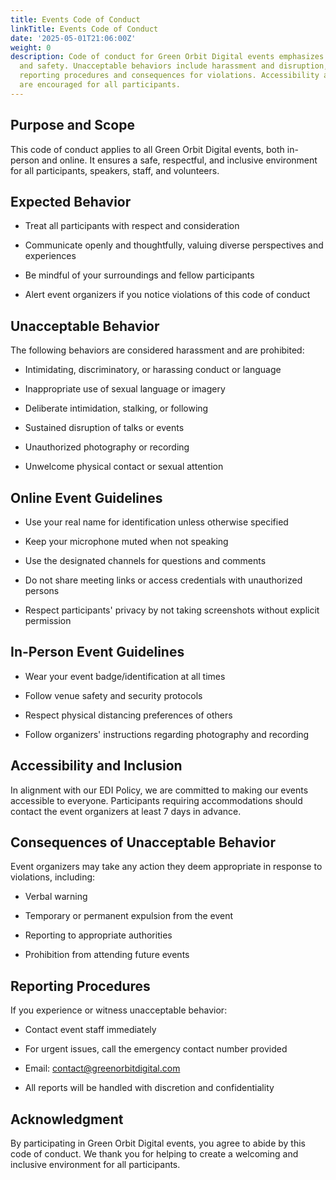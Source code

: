 ```yaml
---
title: Events Code of Conduct
linkTitle: Events Code of Conduct
date: '2025-05-01T21:06:00Z'
weight: 0
description: Code of conduct for Green Orbit Digital events emphasizes respect, inclusion,
  and safety. Unacceptable behaviors include harassment and disruption, with clear
  reporting procedures and consequences for violations. Accessibility accommodations
  are encouraged for all participants.
---
```



<!-- Unsupported block type: table_of_contents -->

## Purpose and Scope

This code of conduct applies to all Green Orbit Digital events, both in-person and online. It ensures a safe, respectful, and inclusive environment for all participants, speakers, staff, and volunteers.

## Expected Behavior

- Treat all participants with respect and consideration

- Communicate openly and thoughtfully, valuing diverse perspectives and experiences

- Be mindful of your surroundings and fellow participants

- Alert event organizers if you notice violations of this code of conduct

## Unacceptable Behavior

The following behaviors are considered harassment and are prohibited:

- Intimidating, discriminatory, or harassing conduct or language

- Inappropriate use of sexual language or imagery

- Deliberate intimidation, stalking, or following

- Sustained disruption of talks or events

- Unauthorized photography or recording

- Unwelcome physical contact or sexual attention

## Online Event Guidelines

- Use your real name for identification unless otherwise specified

- Keep your microphone muted when not speaking

- Use the designated channels for questions and comments

- Do not share meeting links or access credentials with unauthorized persons

- Respect participants' privacy by not taking screenshots without explicit permission

## In-Person Event Guidelines

- Wear your event badge/identification at all times

- Follow venue safety and security protocols

- Respect physical distancing preferences of others

- Follow organizers' instructions regarding photography and recording

## Accessibility and Inclusion

In alignment with our EDI Policy, we are committed to making our events accessible to everyone. Participants requiring accommodations should contact the event organizers at least 7 days in advance.

## Consequences of Unacceptable Behavior

Event organizers may take any action they deem appropriate in response to violations, including:

- Verbal warning

- Temporary or permanent expulsion from the event

- Reporting to appropriate authorities

- Prohibition from attending future events

## Reporting Procedures

If you experience or witness unacceptable behavior:

- Contact event staff immediately

- For urgent issues, call the emergency contact number provided

- Email: contact@greenorbitdigital.com

- All reports will be handled with discretion and confidentiality

## Acknowledgment

By participating in Green Orbit Digital events, you agree to abide by this code of conduct. We thank you for helping to create a welcoming and inclusive environment for all participants.